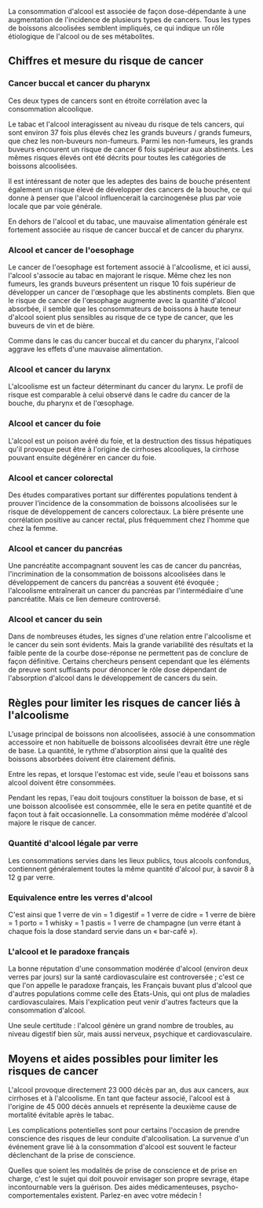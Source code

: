 La consommation d'alcool est associée de façon dose-dépendante à une augmentation de l'incidence de plusieurs types de cancers. Tous les types de boissons alcoolisées semblent impliqués, ce qui indique un rôle étiologique de l'alcool ou de ses métabolites.

## Chiffres et mesure du risque de cancer

### Cancer buccal et cancer du pharynx
Ces deux types de cancers sont en étroite corrélation avec la consommation alcoolique.

Le tabac et l'alcool interagissent au niveau du risque de tels cancers, qui sont environ 37 fois plus élevés chez les grands buveurs / grands fumeurs, que chez les non-buveurs non-fumeurs. Parmi les non-fumeurs, les grands buveurs encourent un risque de cancer 6 fois supérieur aux abstinents. Les mêmes risques élevés ont été décrits pour toutes les catégories de boissons alcoolisées.

Il est intéressant de noter que les adeptes des bains de bouche présentent également un risque élevé de développer des cancers de la bouche, ce qui donne à penser que l'alcool influencerait la carcinogenèse plus par voie locale que par voie générale.

En dehors de l'alcool et du tabac, une mauvaise alimentation générale est fortement associée au risque de cancer buccal et de cancer du pharynx.

### Alcool et cancer de l'oesophage

Le cancer de l'oesophage est fortement associé à l'alcoolisme, et ici aussi, l'alcool s'associe au tabac en majorant le risque. Même chez les non fumeurs, les grands buveurs présentent un risque 10 fois supérieur de développer un cancer de l'œsophage que les abstinents complets. Bien que le risque de cancer de l'œsophage augmente avec la quantité d'alcool absorbée, il semble que les consommateurs de boissons à haute teneur d'alcool soient plus sensibles au risque de ce type de cancer, que les buveurs de vin et de bière.

Comme dans le cas du cancer buccal et du cancer du pharynx, l'alcool aggrave les effets d'une mauvaise alimentation.

### Alcool et cancer du larynx

L'alcoolisme est un facteur déterminant du cancer du larynx. Le profil de risque est comparable à celui observé dans le cadre du cancer de la bouche, du pharynx et de l'œsophage.

### Alcool et cancer du foie

L'alcool est un poison avéré du foie, et la destruction des tissus hépatiques qu'il provoque peut être à l'origine de cirrhoses alcooliques, la cirrhose pouvant ensuite dégénérer en cancer du foie.

### Alcool et cancer colorectal

Des études comparatives portant sur différentes populations tendent à prouver l'incidence de la consommation de boissons alcoolisées sur le risque de développement de cancers colorectaux. La bière présente une corrélation positive au cancer rectal, plus fréquemment chez l'homme que chez la femme.

### Alcool et cancer du pancréas

Une pancréatite accompagnant souvent les cas de cancer du pancréas, l'incrimination de la consommation de boissons alcoolisées dans le développement de cancers du pancréas a souvent été évoquée ; l'alcoolisme entraînerait un cancer du pancréas par l'intermédiaire d'une pancréatite. Mais ce lien demeure controversé.

### Alcool et cancer du sein

Dans de nombreuses études, les signes d'une relation entre l'alcoolisme et le cancer du sein sont évidents. Mais la grande variabilité des résultats et la faible pente de la courbe dose-réponse ne permettent pas de conclure de façon définitive. Certains chercheurs pensent cependant que les éléments de preuve sont suffisants pour dénoncer le rôle dose dépendant de l'absorption d'alcool dans le développement de cancers du sein.

## Règles pour limiter les risques de cancer liés à l'alcoolisme

L'usage principal de boissons non alcoolisées, associé à une consommation accessoire et non habituelle de boissons alcoolisées devrait être une règle de base. La quantité, le rythme d'absorption ainsi que la qualité des boissons absorbées doivent être clairement définis.

Entre les repas, et lorsque l'estomac est vide, seule l'eau et boissons sans alcool doivent être consommées.

Pendant les repas, l'eau doit toujours constituer la boisson de base, et si une boisson alcoolisée est consommée, elle le sera en petite quantité et de façon tout à fait occasionnelle. La consommation même modérée d'alcool majore le risque de cancer.

### Quantité d'alcool légale par verre

Les consommations servies dans les lieux publics, tous alcools confondus, contiennent généralement toutes la même quantité d'alcool pur, à savoir 8 à 12 g par verre.

### Equivalence entre les verres d'alcool

C'est ainsi que 1 verre de vin = 1 digestif = 1 verre de cidre = 1 verre de bière = 1 porto = 1 whisky = 1 pastis = 1 verre de champagne (un verre étant à chaque fois la dose standard servie dans un « bar-café »).

### L'alcool et le paradoxe français

La bonne réputation d'une consommation modérée d'alcool (environ deux verres par jours) sur la santé cardiovasculaire est controversée ; c'est ce que l'on appelle le paradoxe français, les Français buvant plus d'alcool que d'autres populations comme celle des Etats-Unis, qui ont plus de maladies cardiovasculaires. Mais l'explication peut venir d'autres facteurs que la consommation d'alcool.

Une seule certitude : l'alcool génère un grand nombre de troubles, au niveau digestif bien sûr, mais aussi nerveux, psychique et cardiovasculaire.

## Moyens et aides possibles pour limiter les risques de cancer

L'alcool provoque directement 23 000 décès par an, dus aux cancers, aux cirrhoses et à l'alcoolisme. En tant que facteur associé, l'alcool est à l'origine de 45 000 décès annuels et représente la deuxième cause de mortalité évitable après le tabac.

Les complications potentielles sont pour certains l'occasion de prendre conscience des risques de leur conduite d'alcoolisation. La survenue d'un événement grave lié à la consommation d'alcool est souvent le facteur déclenchant de la prise de conscience.

Quelles que soient les modalités de prise de conscience et de prise en charge, c'est le sujet qui doit pouvoir envisager son propre sevrage, étape incontournable vers la guérison. Des aides médicamenteuses, psycho-comportementales existent. Parlez-en avec votre médecin !